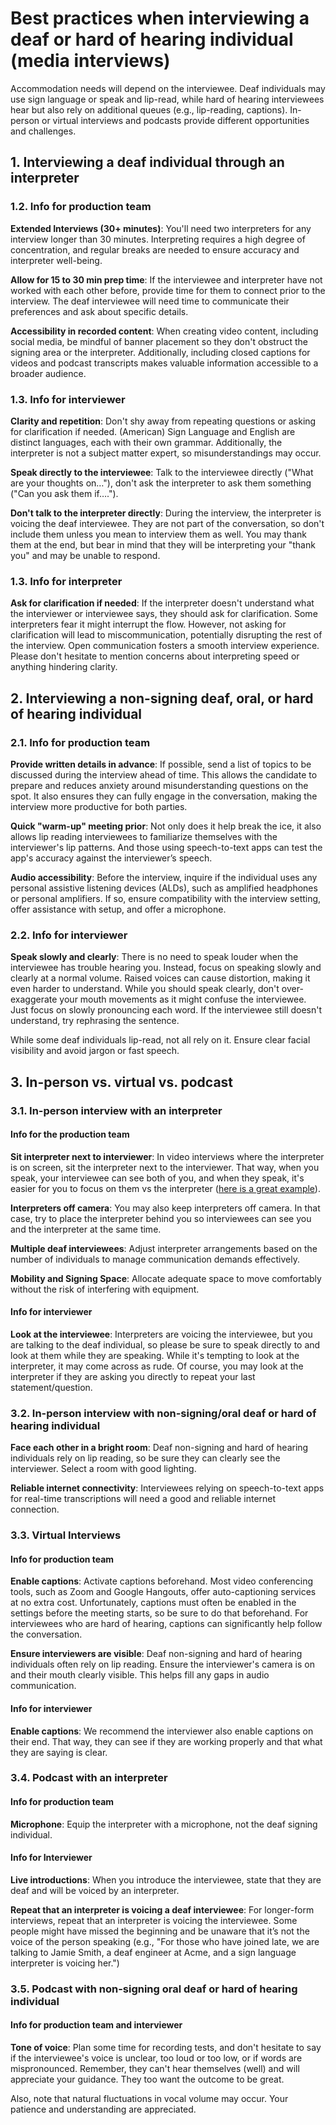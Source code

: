 # Best practices when interviewing a deaf or hard of hearing individual (media interviews)

Accommodation needs will depend on the interviewee. Deaf individuals may use sign language or speak and lip-read, while hard of hearing interviewees hear but also rely on additional queues (e.g., lip-reading, captions). In-person or virtual interviews and podcasts provide different opportunities and challenges. 

## 1. Interviewing a deaf individual through an interpreter

### 1.2. Info for production team 

**Extended Interviews (30+ minutes)**: You'll need two interpreters for any interview longer than 30 minutes. Interpreting requires a high degree of concentration, and regular breaks are needed to ensure accuracy and interpreter well-being.

**Allow for 15 to 30 min prep time**: If the interviewee and interpreter have not worked with each other before, provide time for them to connect prior to the interview. The deaf interviewee will need time to communicate their preferences and ask about specific details.

**Accessibility in recorded content**: When creating video content, including social media, be mindful of banner placement so they don't obstruct the signing area or the interpreter. Additionally, including closed captions for videos and podcast transcripts makes valuable information accessible to a broader audience.

### 1.3. Info for interviewer

**Clarity and repetition**: Don't shy away from repeating questions or asking for clarification if needed. (American) Sign Language and English are distinct languages, each with their own grammar. Additionally, the interpreter is not a subject matter expert, so misunderstandings may occur.  

**Speak directly to the interviewee**: Talk to the interviewee directly ("What are your thoughts on…"), don't ask the interpreter to ask them something ("Can you ask them if….").

**Don't talk to the interpreter directly**: During the interview, the interpreter is voicing the deaf interviewee. They are not part of the conversation, so don't include them unless you mean to interview them as well. You may thank them at the end, but bear in mind that they will be interpreting your "thank you" and may be unable to respond.

### 1.3. Info for interpreter 

**Ask for clarification if needed**: If the interpreter doesn't understand what the interviewer or interviewee says, they should ask for clarification. Some interpreters fear it might interrupt the flow. However, not asking for clarification will lead to miscommunication, potentially disrupting the rest of the interview. Open communication fosters a smooth interview experience. Please don't hesitate to mention concerns about interpreting speed or anything hindering clarity. 

## 2. Interviewing a non-signing deaf, oral, or hard of hearing individual  

### 2.1. Info for production team

**Provide written details in advance**: If possible, send a list of topics to be discussed during the interview ahead of time. This allows the candidate to prepare and reduces anxiety around misunderstanding questions on the spot. It also ensures they can fully engage in the conversation, making the interview more productive for both parties.

**Quick "warm-up" meeting prior**: Not only does it help break the ice, it also allows lip reading interviewees to familiarize themselves with the interviewer's lip patterns. And those using speech-to-text apps can test the app's accuracy against the interviewer’s speech.

**Audio accessibility**: Before the interview, inquire if the individual uses any personal assistive listening devices (ALDs), such as amplified headphones or personal amplifiers. If so, ensure compatibility with the interview setting, offer assistance with setup, and offer a microphone. 

### 2.2. Info for interviewer 

**Speak slowly and clearly**: There is no need to speak louder when the interviewee has trouble hearing you. Instead, focus on speaking slowly and clearly at a normal volume. Raised voices can cause distortion, making it even harder to understand.  While you should speak clearly, don't over-exaggerate your mouth movements as it might confuse the interviewee. Just focus on slowly pronouncing each word. If the interviewee still doesn't understand, try rephrasing the sentence.  

While some deaf individuals lip-read, not all rely on it. Ensure clear facial visibility and avoid jargon or fast speech.

## 3. In-person vs. virtual vs. podcast

### 3.1. In-person interview with an interpreter

#### Info for the production team

**Sit interpreter next to interviewer**: In video interviews where the interpreter is on screen, sit the interpreter next to the interviewer. That way, when you speak, your interviewee can see both of you, and when they speak, it's easier for you to focus on them vs the interpreter ([here is a great example](https://www.youtube.com/watch?v=3fYd5vQFWw8)).

**Interpreters off camera**: You may also keep interpreters off camera. In that case, try to place the interpreter behind you so interviewees can see you and the interpreter at the same time. 

**Multiple deaf interviewees**: Adjust interpreter arrangements based on the number of individuals to manage communication demands effectively. 

**Mobility and Signing Space**: Allocate adequate space to move comfortably without the risk of interfering with equipment.

#### Info for interviewer 

**Look at the interviewee**: Interpreters are voicing the interviewee, but you are talking to the deaf individual, so please be sure to speak directly to and look at them while they are speaking. While it's tempting to look at the interpreter, it may come across as rude. Of course, you may look at the interpreter if they are asking you directly to repeat your last statement/question. 

### 3.2. In-person interview with non-signing/oral deaf or hard of hearing individual 

**Face each other in a bright room**: Deaf non-signing and hard of hearing individuals rely on lip reading, so be sure they can clearly see the interviewer. Select a room with good lighting.

**Reliable internet connectivity**: Interviewees relying on speech-to-text apps for real-time transcriptions will need a good and reliable internet connection.  

### 3.3. Virtual Interviews

#### Info for production team

**Enable captions**: Activate captions beforehand. Most video conferencing tools, such as Zoom and Google Hangouts, offer auto-captioning services at no extra cost. Unfortunately, captions must often be enabled in the settings before the meeting starts, so be sure to do that beforehand. For interviewees who are hard of hearing, captions can significantly help  follow the conversation. 

**Ensure interviewers are visible**: Deaf non-signing and hard of hearing individuals often rely on lip reading. Ensure the interviewer's camera is on and their mouth clearly visible. This helps fill any gaps in audio communication. 

#### Info for interviewer 

**Enable captions**: We recommend the interviewer also enable captions on their end. That way, they can see if they are working properly and that what they are saying is clear.

### 3.4. Podcast with an interpreter 

#### Info for production team

**Microphone**: Equip the interpreter with a microphone, not the deaf signing individual.

#### Info for Interviewer

**Live introductions**: When you introduce the interviewee, state that they are deaf and will be voiced by an interpreter. 

**Repeat that an interpreter is voicing a deaf interviewee**: For longer-form interviews, repeat that an interpreter is voicing the interviewee. Some people might have missed the beginning and be unaware that it’s not the voice of the person speaking (e.g., "For those who have joined late, we are talking to Jamie Smith, a deaf engineer at Acme, and a sign language interpreter is voicing her.") 

### 3.5. Podcast with non-signing oral deaf or hard of hearing individual 

#### Info for production team and interviewer 

**Tone of voice**: Plan some time for recording tests, and don't hesitate to say if the interviewee's voice is unclear, too loud or too low, or if words are mispronounced. Remember, they can't hear themselves (well) and will appreciate your guidance. They too want the outcome to be great. 

Also, note that natural fluctuations in vocal volume may occur. Your patience and understanding are appreciated.
